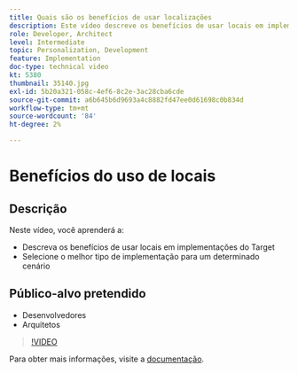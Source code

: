 ```yaml
---
title: Quais são os benefícios de usar localizações
description: Este vídeo descreve os benefícios de usar locais em implementações da Adobe Target. Assista a este vídeo para saber como selecionar o melhor tipo de implementação para um determinado cenário.
role: Developer, Architect
level: Intermediate
topic: Personalization, Development
feature: Implementation
doc-type: technical video
kt: 5380
thumbnail: 35140.jpg
exl-id: 5b20a321-058c-4ef6-8c2e-3ac28cba6cde
source-git-commit: a6b645b6d9693a4c8882fd47ee0d61698c0b834d
workflow-type: tm+mt
source-wordcount: '84'
ht-degree: 2%

---
```


# Benefícios do uso de locais

## Descrição

Neste vídeo, você aprenderá a:

* Descreva os benefícios de usar locais em implementações do Target
* Selecione o melhor tipo de implementação para um determinado cenário

## Público-alvo pretendido

* Desenvolvedores
* Arquitetos

>[!VIDEO](https://video.tv.adobe.com/v/35140/?quality=12)

Para obter mais informações, visite a [documentação](https://experienceleague.adobe.com/docs/target/using/implement-target/implementing-target.html?lang=en).
